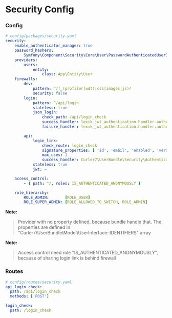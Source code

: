 Security Config
============

### Config
``` yaml
# config/packages/security.yaml
security:
    enable_authenticator_manager: true
    password_hashers:
        Symfony\Component\Security\Core\User\PasswordAuthenticatedUserInterface: 'auto'
    providers:
        users:
            entity:
                class: App\Entity\User
    firewalls:
        dev:
            pattern: ^/(_(profiler|wdt)|css|images|js)/
            security: false
        login:
            pattern: ^/api/login
            stateless: true
            json_login:
                check_path: /api/login_check
                success_handler: lexik_jwt_authentication.handler.authentication_success
                failure_handler: lexik_jwt_authentication.handler.authentication_failure

        api:
            login_link:
                check_route: login_check
                signature_properties: [ 'id', 'email', 'enabled', 'verified', 'share' ]
                max_uses: 1
                success_handler: Curler7\UserBundle\Security\Authentication\AuthenticationSuccessHandler
            stateless: true
            jwt: ~

    access_control:
        - { path: ^/, roles: IS_AUTHENTICATED_ANONYMOUSLY }

    role_hierarchy:
        ROLE_ADMIN:       [ROLE_USER]
        ROLE_SUPER_ADMIN: [ROLE_ALLOWED_TO_SWITCH, ROLE_ADMIN]
```

**Note:**
> Provider with no property defined, because bundle handle that. The properties are defined in "Curler7\UserBundle\Model\UserInterface::IDENTIFIERS" array

**Note:**
> Access control need role "IS_AUTHENTICATED_ANONYMOUSLY", because of sharing login link is behind firewall

### Routes
``` yaml
# config/routes/security.yaml
api_login_check:
  path: /api/login_check
  methods: ['POST']

login_check:
  path: /login_check
```